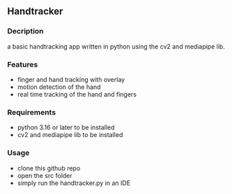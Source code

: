 ## Handtracker



### Decription
 a basic handtracking app written in python using the cv2 and mediapipe lib.

### Features
 * finger and hand tracking with overlay
 * motion detection of the hand
 * real time tracking of the hand and fingers

### Requirements
 * python 3.16 or later to be installed
 * cv2 and mediapipe lib to be installed

### Usage
 * clone this github repo
 * open the src folder
 * simply run the handtracker.py in an IDE
